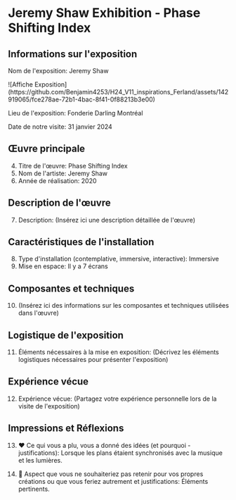 # Jeremy Shaw Exhibition - Phase Shifting Index

## Informations sur l'exposition

<p> Nom de l'exposition: Jeremy Shaw </p>
![Affiche Exposition](https://github.com/Benjamin4253/H24_V11_inspirations_Ferland/assets/142919065/fce278ae-72b1-4bac-8f41-0f88213b3e00)

<p>Lieu de l'exposition: Fonderie Darling Montréal</p>
<p>Date de notre visite: 31 janvier 2024</p>

## Œuvre principale

4. Titre de l'œuvre: Phase Shifting Index
5. Nom de l'artiste: Jeremy Shaw
6. Année de réalisation: 2020

## Description de l'œuvre

7. Description: (Insérez ici une description détaillée de l'œuvre)

## Caractéristiques de l'installation

8. Type d'installation (contemplative, immersive, interactive): Immersive
9. Mise en espace: Il y a 7 écrans

## Composantes et techniques

10. (Insérez ici des informations sur les composantes et techniques utilisées dans l'œuvre)

## Logistique de l'exposition

11. Éléments nécessaires à la mise en exposition: (Décrivez les éléments logistiques nécessaires pour présenter l'exposition)

## Expérience vécue

12. Expérience vécue: (Partagez votre expérience personnelle lors de la visite de l'exposition)

## Impressions et Réflexions

13. ❤️ Ce qui vous a plu, vous a donné des idées (et pourquoi - justifications): Lorsque les plans étaient synchronisés avec la musique et les lumières.

14. 🤔 Aspect que vous ne souhaiteriez pas retenir pour vos propres créations ou que vous feriez autrement et justifications: Éléments pertinents.
